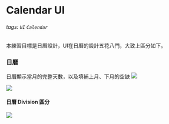 # Calendar UI
###### tags: `UI` `Calendar `

 本練習目標是日曆設計，UI在日曆的設計五花八門，大致上區分如下。
 
### 日曆
日曆顯示當月的完整天數，以及填補上月、下月的空缺
![](https://i.imgur.com/Ze7O0Dz.png)

![](https://i.imgur.com/mbnEJ5b.png)


#### 日曆 Division 區分
![](https://i.imgur.com/u5I2YGJ.png)
